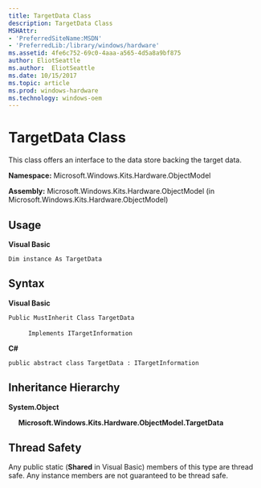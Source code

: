 ```yaml
---
title: TargetData Class
description: TargetData Class
MSHAttr:
- 'PreferredSiteName:MSDN'
- 'PreferredLib:/library/windows/hardware'
ms.assetid: 4fe6c752-69c0-4aaa-a565-4d5a8a9bf875
author: EliotSeattle
ms.author:  EliotSeattle
ms.date: 10/15/2017
ms.topic: article
ms.prod: windows-hardware
ms.technology: windows-oem
---
```


# TargetData Class


This class offers an interface to the data store backing the target data.

**Namespace:** Microsoft.Windows.Kits.Hardware.ObjectModel

**Assembly:** Microsoft.Windows.Kits.Hardware.ObjectModel (in Microsoft.Windows.Kits.Hardware.ObjectModel)

## <span id="Usage"></span><span id="usage"></span><span id="USAGE"></span>Usage


**Visual Basic**

`Dim instance As TargetData`

## <span id="Syntax"></span><span id="syntax"></span><span id="SYNTAX"></span>Syntax


**Visual Basic**

`Public MustInherit Class TargetData`

          `Implements ITargetInformation`

**C#**

`public abstract class TargetData : ITargetInformation`

## <span id="Inheritance_Hierarchy"></span><span id="inheritance_hierarchy"></span><span id="INHERITANCE_HIERARCHY"></span>Inheritance Hierarchy


**System.Object**

     **Microsoft.Windows.Kits.Hardware.ObjectModel.TargetData**

## <span id="Thread_Safety"></span><span id="thread_safety"></span><span id="THREAD_SAFETY"></span>Thread Safety


Any public static (**Shared** in Visual Basic) members of this type are thread safe. Any instance members are not guaranteed to be thread safe.

 

 






